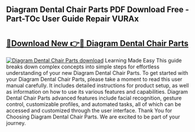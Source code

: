 ## Diagram Dental Chair Parts PDF Download Free - Part-TOc User Guide Repair VURAx

# <h2><a href="http://dfidwmq.blite.top/?on=Diagram+Dental+Chair+Parts">🔗Download New 👉🔴 Diagram Dental Chair Parts</a></h2>

[![Diagram Dental Chair Parts download](https://i.imgur.com/lujVjoI.png)](http://dfidwmq.blite.top/?on=Diagram+Dental+Chair+Parts)
Learning Made Easy This guide breaks down complex concepts into simple steps for effortless understanding of your new Diagram Dental Chair Parts. To get started with your Diagram Dental Chair Parts, please take a moment to read this user manual carefully. It includes detailed instructions for product setup, as well as information on how to use its various features and capabilities. Diagram Dental Chair Parts advanced features include facial recognition, gesture control, customizable profiles, and automated tasks, all of which can be accessed and customized through the user interface. Thank You for Choosing Diagram Dental Chair Parts. We are excited to be part of your journey.
